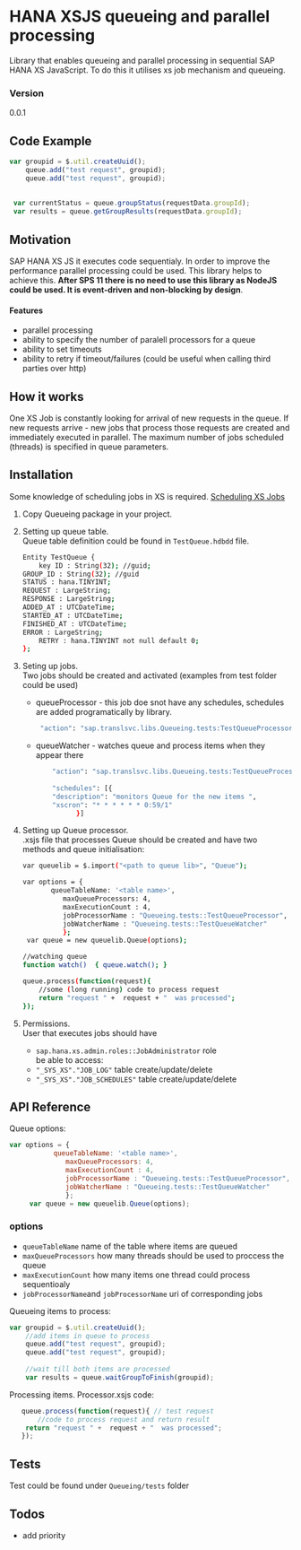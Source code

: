 # HANA XSJS queueing and parallel processing

Library that enables queueing and parallel processing in sequential SAP HANA XS JavaScript. To do this it utilises xs job mechanism and queueing.

### Version
0.0.1


## Code Example
```js
var groupid = $.util.createUuid();
    queue.add("test request", groupid);
    queue.add("test request", groupid);
 
 
 var currentStatus = queue.groupStatus(requestData.groupId);
 var results = queue.getGroupResults(requestData.groupId);
```
## Motivation

SAP HANA XS JS it executes code sequentialy. In order to improve the performance parallel processing could be used. This library helps to achieve this. **After SPS 11 there is no need to use this library as NodeJS could be used. It is event-driven and non-blocking by design**.
#### Features
* parallel processing 
* ability to specify the number of paralell processors for a queue
* ability to set timeouts
* ability to retry if timeout/failures (could be useful when calling third parties over http)

## How it works   
One XS Job is constantly looking for arrival of new requests  in the queue. If new requests arrive - new jobs that process those requests are created and immediately executed in parallel. The maximum number of jobs scheduled (threads) is specified in queue parameters.

## Installation

 Some knowledge of scheduling jobs in XS is required.    [Scheduling XS Jobs](https://help.sap.com/saphelp_hanaplatform/helpdata/en/44/5b9667c4aa4a7b9a17b9b45eacb435/content.htm?frameset=/en/62/15446213334d9fa96c662c18fb66f7/frameset.htm&current_toc=/en/34/29fc63a1de4cd6876ea211dc86ee54/plain.htm&node_id=339&show_children=false)

1. Copy Queueing package in your project.
2. Setting  up queue table.  
Queue table definition could be found in `TestQueue.hdbdd` file.
 
    ```sh
    Entity TestQueue { 
        key ID : String(32); //guid; 
   GROUP_ID : String(32); //guid
   STATUS : hana.TINYINT;
   REQUEST : LargeString;
   RESPONSE : LargeString;
   ADDED_AT : UTCDateTime;
   STARTED_AT : UTCDateTime;
   FINISHED_AT : UTCDateTime;
   ERROR : LargeString;
        RETRY : hana.TINYINT not null default 0;
    };       
   ```


2. Seting up jobs.  
    Two jobs should be created and activated (examples from test folder could be used) 
    - queueProcessor - this job doe snot have any schedules, schedules are added programatically by library.
        ```sh
         "action": "sap.translsvc.libs.Queueing.tests:TestQueueProcessor.xsjs::process"
         ```
    - queueWatcher  - watches queue and process items when they appear there
        ```sh
            "action": "sap.translsvc.libs.Queueing.tests:TestQueueProcessor.xsjs::watch"
            
            "schedules": [{
            "description": "monitors Queue for the new items ",
            "xscron": "* * * * * * 0:59/1"
                  }] 
3. Setting up Queue processor.  
    .xsjs file that processes Queue should be created and have two methods and queue initialisation:
    
    ```sh
    var queuelib = $.import("<path to queue lib>", "Queue");

    var options = {
           queueTableName: '<table name>',
              maxQueueProcessors: 4, 
              maxExecutionCount : 4,
              jobProcessorName : "Queueing.tests::TestQueueProcessor",
              jobWatcherName : "Queueing.tests::TestQueueWatcher"
              };
     var queue = new queuelib.Queue(options);

    //watching queue 
    function watch()  { queue.watch(); } 
    
    queue.process(function(request){ 
        //some (long running) code to process request 
        return "request " +  request + "  was processed";
    });
    ```   
4. Permissions.  
    User that executes jobs should have 
    - `sap.hana.xs.admin.roles::JobAdministrator` role   
    be able to access:
    - `"_SYS_XS"."JOB_LOG"` table create/update/delete
    - `"_SYS_XS"."JOB_SCHEDULES"`  table create/update/delete
    


## API Reference
Queue options:
```js
var options = {
           queueTableName: '<table name>',
              maxQueueProcessors: 4,
              maxExecutionCount : 4, 
              jobProcessorName : "Queueing.tests::TestQueueProcessor",
              jobWatcherName : "Queueing.tests::TestQueueWatcher"
              };
     var queue = new queuelib.Queue(options);
```

### options
* `queueTableName` name of the table where items are queued
* `maxQueueProcessors` how many threads should be used to proccess the queue  
* `maxExecutionCount` how many items one thread could process sequentioaly 
* `jobProcessorName`and `jobProcessorName` uri of corresponding jobs


Queueing items to process:
```js
var groupid = $.util.createUuid();
    //add items in queue to process
    queue.add("test request", groupid);
    queue.add("test request", groupid);
    
    //wait till both items are processed
    var results = queue.waitGroupToFinish(groupid);
```
Processing items. Processor.xsjs code:
    
 ```js
    queue.process(function(request){ // test request
        //code to process request and return result          
     return "request " +  request + "  was processed";
    });
```



## Tests

Test could be found under `Queueing/tests` folder 


## Todos
 - add priority
